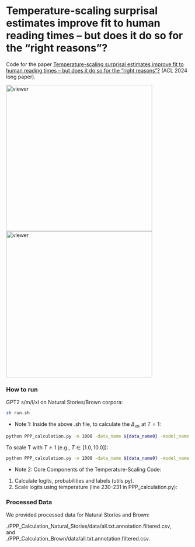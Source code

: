 # Temperature-scaling surprisal estimates improve fit to human reading times – but does it do so for the “right reasons”?

Code for the paper [Temperature-scaling surprisal estimates improve fit to human reading times – but does it do so for the “right reasons”?](https://openreview.net/pdf?id=zdAXhcemNF) (ACL 2024 long paper).



[<img src="https://github.com/TongLiu-github/temperature-scaling-for-reading-times/blob/main/figures/optimal_T_gpt2_naturalstories.png" alt="viewer" width="400">](https://prismarinejs.github.io/prismarine-viewer/)
[<img src="https://github.com/TongLiu-github/temperature-scaling-for-reading-times/blob/main/figures/optimal_T_gpt2_brown.png" alt="viewer" width="400">](https://prismarinejs.github.io/prismarine-viewer/)


<h3> How to run </h3>

GPT2 s/m/l/xl on Natural Stories/Brown corpora:   

```bash
sh run.sh
```
 - Note 1: Inside the above .sh file, to calculate the $\Delta_{\mathcal{llh}}$ at $T=1$: 
```bash
python PPP_calculation.py -n 1000 -data_name ${data_name0} -model_name ${model_name0} -cuda_num "0"  -K 10 -T_optimal 1.0
```
To scale T with $T\geq1$ (e.g., $T \in [1.0, 10.0]$):  
```bash
python PPP_calculation.py -n 1000 -data_name ${data_name0} -model_name ${model_name0} -cuda_num "0"  -K 0 
```     


 - Note 2: Core Components of the Temperature-Scaling Code:  
1. Calculate logits, probabilities and labels (utils.py).
2. Scale logits using temperature (line 230-231 in PPP_calculation.py):  

<h3> Processed Data </h3>
We provided processed data for Natural Stories and Brown:  

./PPP_Calculation_Natural_Stories/data/all.txt.annotation.filtered.csv,  
and  
./PPP_Calculation_Brown/data/all.txt.annotation.filtered.csv.
